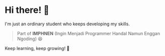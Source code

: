 # Hi there! 👋

I'm just an ordinary student who keeps developing my skills.

> Part of **IMPHNEN** (Ingin Menjadi Programmer Handal Namun Enggan Ngoding) 😆

Keep learning, keep growing! 🚀

